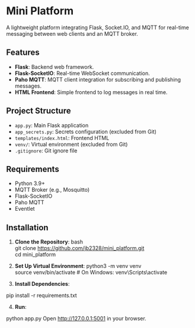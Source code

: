# Mini Platform

A lightweight platform integrating Flask, Socket.IO, and MQTT for real-time messaging between web clients and an MQTT broker.

## Features

- **Flask**: Backend web framework.
- **Flask-SocketIO**: Real-time WebSocket communication.
- **Paho MQTT**: MQTT client integration for subscribing and publishing messages.
- **HTML Frontend**: Simple frontend to log messages in real time.

## Project Structure

- `app.py`: Main Flask application
- `app_secrets.py`: Secrets configuration (excluded from Git)
- `templates/index.html`: Frontend HTML
- `venv/`: Virtual environment (excluded from Git)
- `.gitignore`: Git ignore file

## Requirements

- Python 3.9+
- MQTT Broker (e.g., Mosquitto)
- Flask-SocketIO
- Paho MQTT
- Eventlet


## Installation

1. **Clone the Repository**:
   bash  
   git clone https://github.com/jb2328/mini_platform.git  
   cd mini_platform  
   

2. **Set Up Virtual Environment**:
python3 -m venv venv  
source venv/bin/activate  # On Windows: venv\Scripts\activate  

3. **Install Dependencies**:

pip install -r requirements.txt

4. **Run**:

python app.py
Open http://127.0.0.1:5001 in your browser.  

